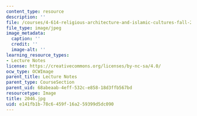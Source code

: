 ```yaml
---
content_type: resource
description: ''
file: /courses/4-614-religious-architecture-and-islamic-cultures-fall-2002/e141fb1b78c6459f16a259399d5dc090_2046.jpg
file_type: image/jpeg
image_metadata:
  caption: ''
  credit: ''
  image-alt: ''
learning_resource_types:
- Lecture Notes
license: https://creativecommons.org/licenses/by-nc-sa/4.0/
ocw_type: OCWImage
parent_title: Lecture Notes
parent_type: CourseSection
parent_uid: 68abeaab-4eff-532c-e858-18d3ffb567bd
resourcetype: Image
title: 2046.jpg
uid: e141fb1b-78c6-459f-16a2-59399d5dc090
---
```

